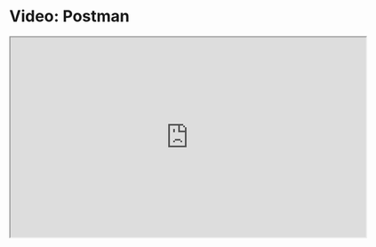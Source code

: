 # Video: Postman

<iframe src="https://vimeo.com/549507194" width="640" height="360" allowfullscreen="allowfullscreen" allow="autoplay; fullscreen; picture-in-picture"></iframe>

